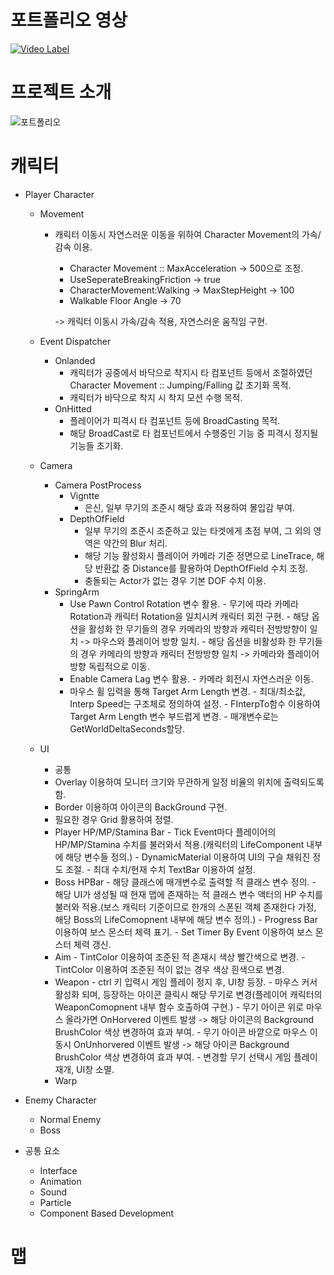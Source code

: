 포트폴리오 영상
=============
[![Video Label](http://img.youtube.com/vi/cL6MY6CVErk/0.jpg)](https://youtu.be/cL6MY6CVErk)


프로젝트 소개
=============


![포트폴리오](https://user-images.githubusercontent.com/71704395/197560719-f17b7d5b-20d9-4ae8-8fbf-9e2e7f29932f.png)

캐릭터
=============
* Player Character
    + Movement
       - 캐릭터 이동시 자연스러운 이동을 위하여 Character Movement의 가속/감속 이용.
           - Character Movement :: MaxAcceleration -> 500으로 조정.
           - UseSeperateBreakingFriction -> true
           - CharacterMovement:Walking -> MaxStepHeight -> 100
           - Walkable Floor Angle -> 70

           -> 캐릭터 이동시 가속/감속 적용, 자연스러운 움직임 구현.
           
           
    + Event Dispatcher
       - Onlanded
           - 캐릭터가 공중에서 바닥으로 착지시 타 컴포넌트 등에서 조절하였던 Character Movement :: Jumping/Falling 값 초기화 목적.
           - 캐릭터가 바닥으로 착지 시 착지 모션 수행 목적.
       - OnHitted
           - 플레이어가 피격시 타 컴포넌트 등에 BroadCasting 목적.
           - 해당 BroadCast로 타 컴포넌트에서 수행중인 기능 중 피격시 정지될 기능들 초기화.


    + Camera
        - Camera PostProcess
            - Vigntte
              - 은신, 일부 무기의 조준시 해당 효과 적용하여 몰입감 부여.                   
            - DepthOfField
              - 일부 무기의 조준시 조준하고 있는 타겟에게 초점 부여, 그 외의 영역은 약간의 Blur 처리.
              - 해당 기능 활성화시 플레이어 카메라 기준 정면으로 LineTrace, 해당 반환값 중 Distance를 활용하여 DepthOfField 수치 조정.
              - 충돌되는 Actor가 없는 경우 기본 DOF 수치 이용.
        - SpringArm
             - Use Pawn Control Rotation 변수 활용.
              - 무기에 따라 카메라 Rotation과 캐릭터 Rotation을 일치시켜 캐릭터 회전 구현.
              - 해당 옵션을 활성화 한 무기들의 경우 카메라의 방향과 캐릭터 전방방향이 일치 -> 마우스와 플레이어 방향 일치.
              - 해당 옵션을 비활성화 한 무기들의 경우 카메라의 방향과 캐릭터 전방방향 일치 -> 카메라와 플레이어 방향 독립적으로 이동.
             - Enable Camera Lag 변수 활용.
              - 카메라 회전시 자연스러운 이동.
             - 마우스 휠 입력을 통해 Target Arm Length 변경.
              - 최대/최소값, Interp Speed는  구조체로 정의하여 설정.
              - FInterpTo함수 이용하여 Target Arm Length 변수 부드럽게 변경.
              - 매개변수로는 GetWorldDeltaSeconds할당.
                    

    + UI
        - 공통
         - Overlay 이용하여 모니터 크기와 무관하게 일정 비율의 위치에 출력되도록 함.  
         - Border 이용하여 아이콘의 BackGround 구현.
         - 필요한 경우 Grid 활용하여 정렬.
        - Player HP/MP/Stamina Bar
               - Tick Event마다 플레이어의 HP/MP/Stamina 수치를 불러와서 적용.(캐릭터의 LifeComponent 내부에 해당 변수들 정의.)
               - DynamicMaterial 이용하여 UI의 구슬 채워진 정도 조절.
               - 최대 수치/현재 수치 TextBar 이용하여 설정.
        - Boss HPBar
               - 해당 클래스에 매개변수로 출력할 적 클래스 변수 정의.
               - 해당 UI가 생성될 때 현재 맵에 존재하는 적 클래스 변수 액터의 HP 수치를 불러와 적용.(보스 캐릭터 기준이므로 한개의 스폰된 객체 존재한다 가정, 해당 Boss의 LifeComopnent 내부에 해당 변수 정의.)
               - Progress Bar 이용하여 보스 몬스터 체력 표기.
               - Set Timer By Event 이용하여 보스 몬스터 체력 갱신.
        - Aim
               - TintColor 이용하여 조준된 적 존재시 색상 빨간색으로 변경.
               - TintColor 이용하여 조준된 적이 없는 경우 색상 흰색으로 변경.
        - Weapon
               - ctrl 키 입력시 게임 플레이 정지 후, UI창 등장.
               - 마우스 커서 활성화 되며, 등장하는 아이콘 클릭시 해당 무기로 변경(플레이어 캐릭터의 WeaponComopnent 내부 함수 호출하여 구현.)
               - 무기 아이콘 위로 마우스 올라가면 OnHorvered 이벤트 발생 -> 해당 아이콘의 Background BrushColor 색상 변경하여 효과 부여.
               - 무기 아이콘 바깥으로 마우스 이동시 OnUnhorvered 이벤트 발생 -> 해당 아이콘 Background BrushColor 색상 변경하여 효과 부여.
               - 변경할 무기 선택시 게임 플레이 재개, UI창 소멸.
        - Warp


* Enemy Character 
    + Normal Enemy
    + Boss

* 공통 요소
    + Interface
    + Animation
    + Sound
    + Particle
    + Component Based Development

맵
=============
